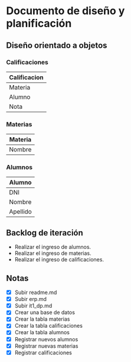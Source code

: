 # Documento de diseño y planificación
## Diseño orientado a objetos

### Calificaciones
| Calificacion | 
| --- |
| Materia | Text |
| Alumno | Text |
| Nota | Text |
### Materias
| Materia | 
| --- |
| Nombre | Text |
### Alumnos
| Alumno |
| --- |
| DNI | Text |
| Nombre | Text |
| Apellido | Text |
## Backlog de iteración
- Realizar el ingreso de alumnos.
- Realizar el ingreso de materias.
- Realizar el ingreso de calificaciones.
## Notas
- [x] Subir readme.md
- [x] Subir erp.md
- [x] Subir it1_dp.md
- [x] Crear una base de datos
- [x] Crear la tabla materias
- [x] Crear la tabla calificaciones
- [x] Crear la tabla alumnos
- [x] Registrar nuevos alumnos
- [x] Registrar nuevas materias
- [x] Registrar calificaciones